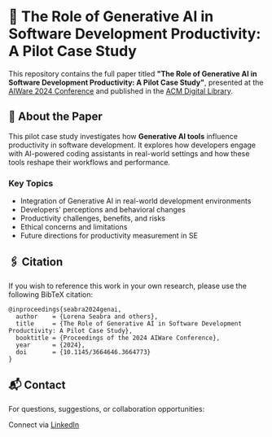 # 🧠 The Role of Generative AI in Software Development Productivity: A Pilot Case Study

This repository contains the full paper titled **"The Role of Generative AI in Software Development Productivity: A Pilot Case Study"**, presented at the [AIWare 2024 Conference](https://2024.aiwareconf.org/details/aiware-2024-papers/17/The-Role-of-Generative-AI-in-Software-Development-Productivity-A-Pilot-Case-Study) and published in the [ACM Digital Library](https://dl.acm.org/doi/10.1145/3664646.3664773).

## 📄 About the Paper

This pilot case study investigates how **Generative AI tools** influence productivity in software development. It explores how developers engage with AI-powered coding assistants in real-world settings and how these tools reshape their workflows and performance.

### Key Topics

- Integration of Generative AI in real-world development environments  
- Developers' perceptions and behavioral changes  
- Productivity challenges, benefits, and risks  
- Ethical concerns and limitations  
- Future directions for productivity measurement in SE


## 🖇️ Citation

If you wish to reference this work in your own research, please use the following BibTeX citation:

```
@inproceedings{seabra2024genai,
  author    = {Lorena Seabra and others},
  title     = {The Role of Generative AI in Software Development Productivity: A Pilot Case Study},
  booktitle = {Proceedings of the 2024 AIWare Conference},
  year      = {2024},
  doi       = {10.1145/3664646.3664773}
}
```
## 📬 Contact
For questions, suggestions, or collaboration opportunities:

Connect via [LinkedIn](https://www.linkedin.com/in/seabralorena/)
